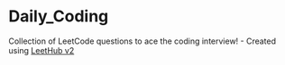 # Daily_Coding
Collection of LeetCode questions to ace the coding interview! - Created using [LeetHub v2](https://github.com/arunbhardwaj/LeetHub-2.0)
